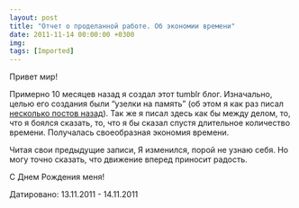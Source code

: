 ```yaml
---
layout: post
title: "Отчет о проделанной работе. Об экономии времени"
date: 2011-11-14 00:00:00 +0300
img: 
tags: [Imported]
---
```


Привет мир!

Примерно 10 месяцев назад я создал этот tumblr блог. Изначально, целью его создания были “узелки на память” (об этом я как раз писал [несколько постов назад](http://vlaim.tumblr.com/post/11030366855)). Так же я писал здесь как бы между делом, то, что я боялся сказать, то, что я бы сказал спустя длительное количество времени. Получалась своеобразная экономия времени.

Читая свои предыдущие записи, Я изменился, порой не узнаю себя. Но могу точно сказать, что движение вперед приносит радость.

С Днем Рождения меня!

Датировано: 13.11.2011 - 14.11.2011